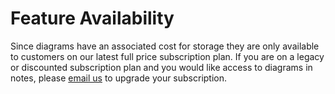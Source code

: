 # Feature Availability
Since diagrams have an associated cost for storage they are only available to customers on our latest full price
subscription plan. If you are on a legacy or discounted subscription plan and you would like access to diagrams
in notes, please 
<a href="mailto:support@quickernotes.com?subject=Upgrade subscription for diagram feature.">email us</a>
to upgrade your subscription.
